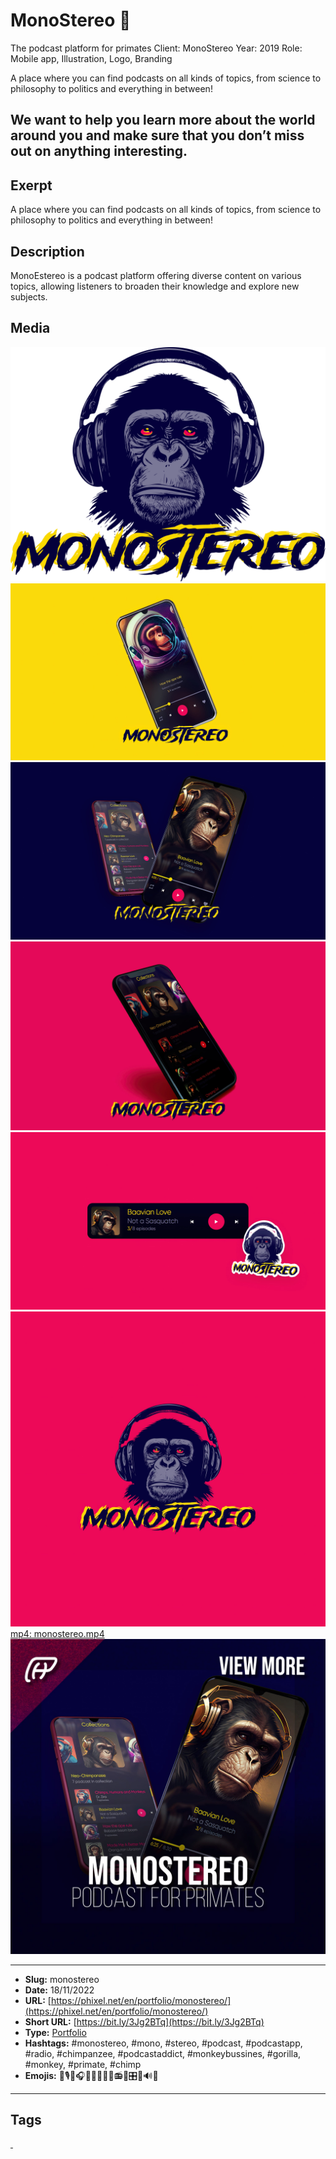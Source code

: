 # MonoStereo 🙉
The podcast platform for primates
Client: MonoStereo
Year: 2019
Role: Mobile app, Illustration, Logo, Branding

A place where you can find podcasts on all kinds of topics, from science to philosophy to politics and everything in between!

We want to help you learn more about the world around you and make sure that you don’t miss out on anything interesting.
------------
## Exerpt
A place where you can find podcasts on all kinds of topics, from science to philosophy to politics and everything in between!
## Description
MonoEstereo is a podcast platform offering diverse content on various topics, allowing listeners to broaden their knowledge and explore new subjects.
## Media
<img src="media/4465bf3a/monostereo-logo.png" loading="lazy"><br>
<img src="media/046610bb/monostereo-mockup-01.jpg" loading="lazy"><br>
<img src="media/efad93e6/monostereo-mockup-02.jpg" loading="lazy"><br>
<img src="media/09217723/monostereo-mockup-03.jpg" loading="lazy"><br>
<img src="media/c53eb2c6/monostereo-mockup-04.jpg" loading="lazy"><br>
<img src="media/e05bc27a/monostereo.jpg" loading="lazy"><br>
	<a href="media/1bda8ef5/monostereo.mp4" target="_media">mp4: monostereo.mp4</a><br>
<img src="media/4e8854fb/cover-monostereo.jpg" loading="lazy"><br>

------------
- **Slug:** monostereo
- **Date:** 18/11/2022
- **URL:** [https://phixel.net/en/portfolio/monostereo/](https://phixel.net/en/portfolio/monostereo/)
- **Short URL:** [https://bit.ly/3Jg2BTq](https://bit.ly/3Jg2BTq)
- **Type:** [Portfolio](#portfolio)
- **Hashtags:** #monostereo, #mono, #stereo, #podcast, #podcastapp, #radio, #chimpanzee, #podcastaddict, #monkeybussines, #gorilla, #monkey, #primate, #chimp
- **Emojis:** 🐒🎙️🙈🎧🐵🎤🙉📰🙊📻🦍🎛️🦧🔊🎶

------------
## Tags
[ ](# )
